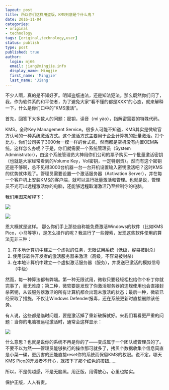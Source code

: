 ```yaml
---
layout: post
title: 所以你们这样用盗版，KMS到底是个什么鬼？
date: 2016-11-04
categories:
- original
- technology
tags: [original,technology,user]
status: publish
type: post
published: true
author:
  login: mj66
  email: jiang@mingjie.info
  display_name: Mingjie
  first_name: 'Mingjie'
  last_name: 'Jiang'
---
```

不少人啊，真的是不知好歹。明知盗版违法，还是知法犯法。那么既然你们问了，我，作为软件系的和平使者，为了避免大家“看不懂的都是XXX”的心态，就来解释一下，什么是你们口中的“KMS激活”。

首先，回答下大多数人的问题：密钥，读音（mì yào），指解密需要的特殊代码。

KMS，全称Key Management Service。很多人可能不知道，KMS其实是微软官方认可的一种系统激活方式。这个激活方式主要用于企业计算机的批量激活。打个比方，你们公司买了3000台一模一样的台式机，然而都是空机没有内置OEM系统。这样怎么办呢？于是，你们就需要一个系统管理员（System Administrator），由这个系统管理员大神用你们公司的票子购买一个批量激活密钥（也就是大家经常看到的Volume Key，Vol密钥，一定特别贵）。然而有这个密钥还是不够啊，总不见得3000台机器一台一台开机设置输入密钥激活吧？这时KMS的优势就体现了。管理员需要设置一个激活服务器（Activation Server），并在每一个客户机上安装KMS的客户端，就可以进行批量激活和管理。也就是说，管理员不光可以远程激活你的电脑，还能够远程取消激活乃至控制你的电脑。

我们用图来解释下：
 
![](http://mmbiz.qpic.cn/mmbiz_png/CxuqMvxicw8jAfia8lMVXahVn40L6EMDaPsLVlINicm4Uia0GDODgUq0dFaeXmrCaguNvxBKribm1r3Aonj4QdQyABw/640?wx_fmt=png&tp=webp&wxfrom=5&wx_lazy=1)

![](http://mmbiz.qpic.cn/mmbiz_png/CxuqMvxicw8jAfia8lMVXahVn40L6EMDaPG4kRFewV1mv2XKD4iav6zskypkpZ8PsDzhQw7icFMuK2ZWLia484KZPug/640?wx_fmt=png&tp=webp&wxfrom=5&wx_lazy=1)


恩大概就是这样。
那么你们手上那些自称能免费激活Windows的软件（比如KMS Pico，小马等等），是怎么操作的呢？我进行了一些搜索，发现这些软件使用的算法无非三种：

1. 在本地计算机中建立一个虚拟的任务，无限试用系统（低级，容易被封杀）
2. 使用该软件开发者的激活服务器来激活（高级，不容易被封杀）
3. 在本地计算机中建立一个虚拟激活服务器（服务），并发送已激活的模拟信号（中级）

然而，每一种算法都有弊端。第一种无限试用，微软只要轻轻松松给你个补丁你就完事了，毫无难度；第二种，微软要是发现了你激活服务器的违规使用也会直接封杀密钥，从该服务器激活的所有计算机都会出现未激活的状态；最后一种，微软已经采取了措施，不仅让Windows Defender报毒，还在系统更新时直接删除该任务。	

有人说，这些都是临时问题，要是激活掉了重新破解就好。来我们看看更严重的问题：当你的电脑被远程激活时，通常会这样显示：

![](http://mmbiz.qpic.cn/mmbiz_png/CxuqMvxicw8jAfia8lMVXahVn40L6EMDaPt4ZP4uHHznRH7icVzeVWL4P51cVb8uehPOqDiagGNUzP0kiamKn3oVPDw/640?wx_fmt=png&tp=webp&wxfrom=5&wx_lazy=1)

什么意思？也就是说你的系统不再是你的了——变成属于一个团队或管理员的了。不要不以为然——管理员能够执行的操作那可就多了，拷贝个数据收集个信息简直是小菜一碟，更厉害的还能直接reset你的系统而保留KMS的权限。说不定，哪天KMS Pico的开发者不开心，就按下了那个红色的按钮……

所以，不是优越感，不是无脑黑。用正版，用得放心，心里也踏实。

保护正版，人人有责。